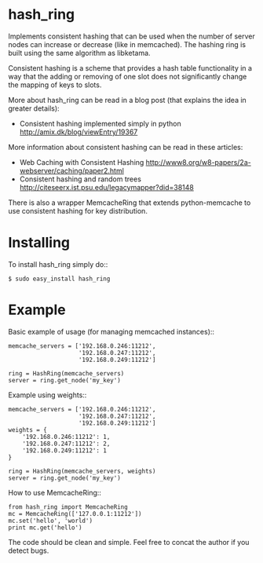 hash_ring
=========

Implements consistent hashing that can be used when
the number of server nodes can increase or decrease (like in memcached).
The hashing ring is built using the same algorithm as libketama.

Consistent hashing is a scheme that provides a hash table functionality
in a way that the adding or removing of one slot
does not significantly change the mapping of keys to slots.

More about hash_ring can be read in a blog post (that explains the idea in greater details):

* Consistent hashing implemented simply in python <http://amix.dk/blog/viewEntry/19367>

More information about consistent hashing can be read in these articles:

* Web Caching with Consistent Hashing <http://www8.org/w8-papers/2a-webserver/caching/paper2.html>
* Consistent hashing and random trees <http://citeseerx.ist.psu.edu/legacymapper?did=38148>

There is also a wrapper MemcacheRing that extends python-memcache to use consistent hashing
for key distribution.


Installing
===========

To install hash_ring simply do::
    
    $ sudo easy_install hash_ring


Example
===========

Basic example of usage (for managing memcached instances)::

    memcache_servers = ['192.168.0.246:11212',
                        '192.168.0.247:11212',
                        '192.168.0.249:11212']

    ring = HashRing(memcache_servers)
    server = ring.get_node('my_key')

Example using weights::

    memcache_servers = ['192.168.0.246:11212',
                        '192.168.0.247:11212',
                        '192.168.0.249:11212']
    weights = {
        '192.168.0.246:11212': 1,
        '192.168.0.247:11212': 2,
        '192.168.0.249:11212': 1
    }

    ring = HashRing(memcache_servers, weights)
    server = ring.get_node('my_key')

How to use MemcacheRing::

    from hash_ring import MemcacheRing
    mc = MemcacheRing(['127.0.0.1:11212'])
    mc.set('hello', 'world')
    print mc.get('hello')

The code should be clean and simple. Feel free to concat the author if you detect bugs.
